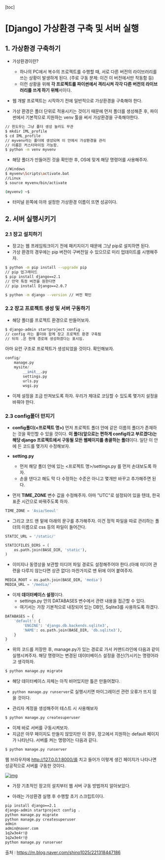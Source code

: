 [toc]

# [Django] 가상환경 구축 및 서버 실행

## 1. 가상환경 구축하기

- 가상환경이란?
  - 하나의 PC에서 복수의 프로젝트를 수행할 때, 서로 다른 버전의 라이브러리를 쓰는 상황이 발생하게 된다. (주로 구동 문제: 이건 이 버전에서만 작동함 등) 
  - 이런 상황을 위해 **각 프로젝트를 파이썬에서 격리시켜 각각 다른 버전의 라이브러리를 쓰게 하기 위해**서이다.

- 웹 개발 프로젝트는 시작하기 전에 일반적으로 가상환경을 구축해야 한다. 
- 가상 환경은 폴더 단위로 적용시키는 것이기 때문에 먼저 폴더를 생성해준 후, 파이썬에서 기본적으로 지원하는 venv 툴을 써서 가상환경을 구축해야한다.

```bash
// 윈도우는 그냥 폴더 생성 눌러도 무관
$ mkdir IML_profile
$ cd IML_profile
// myvenv라는 폴더에 생성되며 이 안에서 가상환경을 관리
// 이름은 커스터마이징 가능함.
$ python -m venv myvenv
```

- 해당 폴더가 만들어진 것을 확인한 후, OS에 맞게 해당 명령어를 사용해주자.

```bash
//Windows
$ myvenv\Scripts\activate.bat
//Linux
$ source myvenv/bin/activate

(myvenv) ~$ 
```

- 터미널 왼쪽에 아까 설정한 가상환경 이름이 뜨면 성공이다.

## 2. 서버 실행시키기

### 2.1 장고 설치하기

- 장고는 웹 프레임워크이기 전에 패키지이기 때문에 그냥 pip로 설치하면 된다. 
- 가상 환경의 경우에는 pip 버전이 구버전일 수 있으므로 미리 업데이트를 시행해주자.

```bash
$ python -m pip install --upgrade pip
// pip 업그레이드
$ pip install django==2.1
// 만약 특정 버전을 원한다면
// pip install Django==2.0.7

$ python -m django --version // 버전 확인
```


### 2.2 장고 프로젝트 생성 및 서버 구동하기

- 해당 폴더를 프로젝트 환경으로 만들어보자.

```bash
$ django-admin startproject config .
// config 라는 폴더와 함께 장고 프로젝트 환경 구축됨
// 뒤의 .은 현재 경로에 생성하겠다는 표시임.
```

아마 요런 구조로 프로젝트가 생성되었을 것이다. 확인해보자.

```python
config/
    manage.py
    mysite/
        __init__.py
        settings.py
        urls.py
        wsgi.py
```

- 이제 설정을 조금 만져보도록 하자. 우리가 제대로 코딩할 수 있도록 몇가지 설정을 바꿔야 한다.

### 2.3 config폴더 만지기

- **config폴더(<프로젝트 명>)**
  먼저 프로젝트 폴더 안에 같은 이름의 폴더가 존재하는 것을 확인할 수 있을 것이다. **이 폴더(앞으로는 편하게 config라고 부르겠다)는 해당 django 프로젝트에서 구동될 모든 웹페이지를 총괄하는 폴더**이다. 일단 이 안에 든 코드를 몇가지 수정해보자.

- **setting.py**
  - 먼저 해당 폴더 안에 있는 <프로젝트 명>/settings.py 를 먼저 손대보도록 하자. 
  - 손을 댄다고 해도 막 다 수정하는 수준은 아니고 몇개만 바꾸고 추가해주면 된다. 

- 먼저 **TIME_ZONE** 변수 값을 수정해주자. 아마 "UTC"로 설정되어 있을 텐데, 한국 표준 시간으로 바꿔주도록 하자.

```python
TIME_ZONE = 'Asia/Seoul'
```

- 그리고 코드 맨 밑에 아래의 문구를 추가해주자. 이건 정적 파일을 따로 관리하는 폴더의 이름으로 css 등의 파일이 들어간다.

```python
STATIC_URL = '/static/'

STATICFILES_DIRS = (
    os.path.join(BASE_DIR, 'static'),
) 
```

- 이미지나 동영상을 보관할 미디어 파일 경로도 설정해주어야 한다.(아예 미디어 관련을 다루지 않는다면 상관 없다) 마찬가지로 맨 뒤에 이어 붙여주자.

```python
MEDIA_ROOT = os.path.join(BASE_DIR, 'media')
MEDIA_URL = '/media/'
```

- 이제 **데이터베이스 설정**이다.
  - settings.py 안의 DATABASES 변수에서 관련 내용을 접근할 수 있다. 
  - 여기서는 가장 기본적으로 내장되어 있는 DB인, Sqlite3를 사용하도록 하겠다. 

```python
DATABASES = {
    'default': {
        'ENGINE': 'django.db.backends.sqlite3',
        'NAME': os.path.join(BASE_DIR, 'db.sqlite3'),
    }
}
```

- 위의 코드를 저장한 후, manage.py가 있는 경로로 가서 커맨드라인에 다음과 같이 실행시켜주자. 해당 명령어는 변경된 데이터베이스 설정을 갱신(?)시키는 명령어라고 생각하자.

```bash
$ python manage.py migrate
```

- 해당 데이터베이스 자체는 아직 비어있지만 틀은 만들어졌다. 
- `python manage.py runserver`로 실행시키면 마이그레이션 관련 오류가 뜨지 않을 것이다. 

- 관리자 계정을 생성해주어 테스트 시 사용해보자

```bash
$ python manage.py createsuperuser
```

- 이제 바로 서버를 구동시켜보자.
- 지금은 아무 페이지도 만들지 않았지만 이 경우, 장고에서 지원하는 default 페이지가 나타난다. 서버를 켜는 명령어는 다음과 같다.

```bash
$ python manage.py runserver
```

웹 브라우저에 http://127.0.0.1:8000/를 치고 들어가 이렇게 생긴 페이지가 나타나면 성공적으로 서버를 구동한 것이다.

[![img](https://mblogthumb-phinf.pstatic.net/MjAxODA3MTBfMiAg/MDAxNTMxMjIzNDUzODY1.g4djPGBEupVajqfyJ4gngg_HqlNU12RV4xl6Z2t_FhUg.Pxy17yGNEajqKI0JVBT4tjJB_gErBuq90Tb5uBupMPog.PNG.shino1025/Django_2.0_default_page.png?type=w800)](https://m.blog.naver.com/shino1025/221316480686#)

- 가장 기초적인 장고의 설치부터 웹 서버 구동 방법까지 알아보았다. 

- 아래는 가상환경 실행 후 수행할 초기 스크립트이다.

```bash
pip install django==2.1
django-admin startproject config .
python manage.py migrate
python manage.py createsuperuser
admin
admin@naver.com
1q2w3e4r!@
1q2w3e4r!@
python manage.py runserver
```



출처 : https://m.blog.naver.com/shino1025/221318447186

